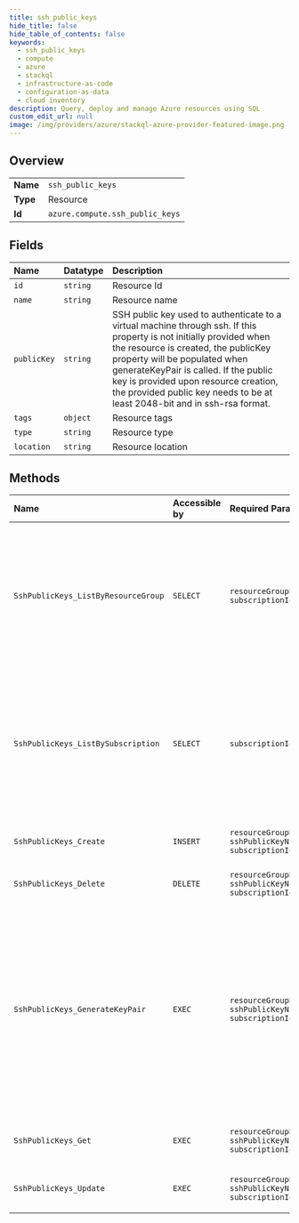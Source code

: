 ```yaml
---
title: ssh_public_keys
hide_title: false
hide_table_of_contents: false
keywords:
  - ssh_public_keys
  - compute
  - azure    
  - stackql
  - infrastructure-as-code
  - configuration-as-data
  - cloud inventory
description: Query, deploy and manage Azure resources using SQL
custom_edit_url: null
image: /img/providers/azure/stackql-azure-provider-featured-image.png
---
```

  
    

## Overview
<table><tbody>
<tr><td><b>Name</b></td><td><code>ssh_public_keys</code></td></tr>
<tr><td><b>Type</b></td><td>Resource</td></tr>
<tr><td><b>Id</b></td><td><code>azure.compute.ssh_public_keys</code></td></tr>
</tbody></table>

## Fields
| Name | Datatype | Description |
|:-----|:---------|:------------|
| `id` | `string` | Resource Id |
| `name` | `string` | Resource name |
| `publicKey` | `string` | SSH public key used to authenticate to a virtual machine through ssh. If this property is not initially provided when the resource is created, the publicKey property will be populated when generateKeyPair is called. If the public key is provided upon resource creation, the provided public key needs to be at least 2048-bit and in ssh-rsa format. |
| `tags` | `object` | Resource tags |
| `type` | `string` | Resource type |
| `location` | `string` | Resource location |
## Methods
| Name | Accessible by | Required Params | Description |
|:-----|:--------------|:----------------|:------------|
| `SshPublicKeys_ListByResourceGroup` | `SELECT` | `resourceGroupName, subscriptionId` | Lists all of the SSH public keys in the specified resource group. Use the nextLink property in the response to get the next page of SSH public keys. |
| `SshPublicKeys_ListBySubscription` | `SELECT` | `subscriptionId` | Lists all of the SSH public keys in the subscription. Use the nextLink property in the response to get the next page of SSH public keys. |
| `SshPublicKeys_Create` | `INSERT` | `resourceGroupName, sshPublicKeyName, subscriptionId` | Creates a new SSH public key resource. |
| `SshPublicKeys_Delete` | `DELETE` | `resourceGroupName, sshPublicKeyName, subscriptionId` | Delete an SSH public key. |
| `SshPublicKeys_GenerateKeyPair` | `EXEC` | `resourceGroupName, sshPublicKeyName, subscriptionId` | Generates and returns a public/private key pair and populates the SSH public key resource with the public key. The length of the key will be 3072 bits. This operation can only be performed once per SSH public key resource. |
| `SshPublicKeys_Get` | `EXEC` | `resourceGroupName, sshPublicKeyName, subscriptionId` | Retrieves information about an SSH public key. |
| `SshPublicKeys_Update` | `EXEC` | `resourceGroupName, sshPublicKeyName, subscriptionId` | Updates a new SSH public key resource. |
